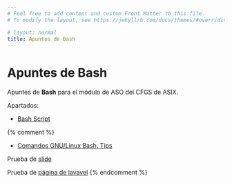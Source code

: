 ```yaml
---
# Feel free to add content and custom Front Matter to this file.
# To modify the layout, see https://jekyllrb.com/docs/themes/#overriding-theme-defaults

# layout: normal
title: Apuntes de Bash
---
```


# Apuntes de **Bash**

Apuntes de **Bash**  para el módulo de ASO del CFGS de ASIX.

Apartados:

- [Bash Script](./Linux_02_Bash_Script/)



{% comment %} 
- [Comandos GNU/Linux Bash. Tips](./Linux_01_Comandos_Basicos/)

Prueba de [slide](./md/es/slides/00.html)

Prueba de [página de lavavel](./md/es/00.md)
{% endcomment %}


